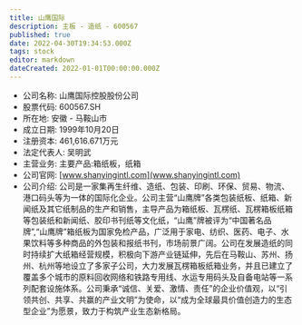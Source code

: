 ```yaml
---
title: 山鹰国际
description: 主板 - 造纸 - 600567
published: true
date: 2022-04-30T19:34:53.000Z
tags: stock
editor: markdown
dateCreated: 2022-01-01T00:00:00.000Z
---
```


- 公司名称: 山鹰国际控股股份公司
- 股票代码: 600567.SH
- 所在地: 安徽 - 马鞍山市
- 成立日期: 1999年10月20日
- 注册资本: 461,616.671万元
- 法定代表人: 吴明武
- 主营业务: 主要产品:箱纸板，纸箱
- 公司官网: [www.shanyingintl.com](www.shanyingintl.com)
- 公司介绍: 公司是一家集再生纤维、造纸、包装、印刷、环保、贸易、物流、港口码头等为一体的国际化企业。公司主营“山鹰牌”各类包装纸板、纸箱、新闻纸及其它纸制品的生产和销售，主导产品为箱纸板、瓦楞纸、瓦楞箱板纸箱等包装纸和新闻纸、胶印书刊纸等文化纸，“山鹰”牌被评为“中国著名品牌”,“山鹰牌”箱纸板为国家免检产品，广泛用于家电、纺织、医药、电子、水果饮料等多种商品的外包装和报纸书刊，市场前景广阔。公司在发展造纸的同时持续扩大纸箱经营规模，积极向下游产业链延伸，先后在马鞍山、苏州、扬州、杭州等地设立了多家子公司，大力发展瓦楞箱板纸箱业务，并且已建立了覆盖多个城市的原料回收网络和铁路专用线、水运专用码头及自备电站等一系列配套设施体系。公司秉承“诚信、关爱、激情、责任”的企业价值观，以“引领共创、共享、共赢的产业文明”为使命，以“成为全球最具价值创造力的生态型企业”为愿景，致力于构筑产业生态新格局。


